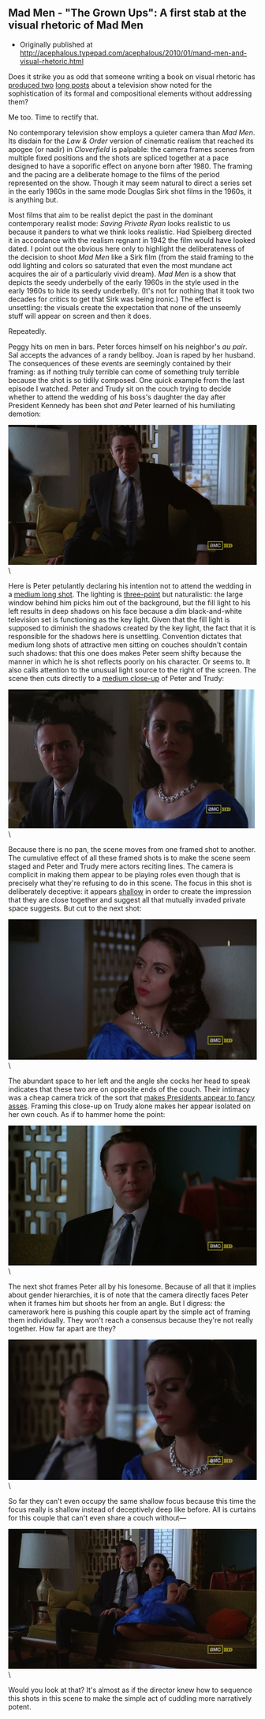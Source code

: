 ## Mad Men - "The Grown Ups": A first stab at the visual rhetoric of Mad Men

 * Originally published at http://acephalous.typepad.com/acephalous/2010/01/mand-men-and-visual-rhetoric.html

Does it strike you as odd that someone writing a book on visual rhetoric has [produced two](http://acephalous.typepad.com/acephalous/2010/01/don-draper-as-an-unraptured-emma-bovary.html) [long posts](http://acephalous.typepad.com/acephalous/2010/01/don-draper-is-of-course-never-himself.html) about a television show noted for the sophistication of its formal and compositional elements without addressing them?

Me too.  Time to rectify that.  

No contemporary television show employs a quieter camera than *Mad Men*.  Its disdain for the *Law & Order* version of cinematic realism that reached its apogee (or nadir) in *Cloverfield* is palpable: the camera frames scenes from multiple fixed positions and the shots are spliced together at a pace designed to have a soporific effect on anyone born after 1980.  The framing and the pacing are a deliberate homage to the films of the period represented on the show.  Though it may seem natural to direct a series set in the early 1960s in the same mode Douglas Sirk shot films in the 1960s, it is anything but.

Most films that aim to be realist depict the past in the dominant contemporary realist mode: *Saving Private Ryan* looks realistic to us because it panders to what we think looks realistic.  Had Spielberg directed it in accordance with the realism regnant in 1942 the film would have looked dated.  I point out the obvious here only to highlight the deliberateness of the decision to shoot *Mad Men* like a Sirk film (from the staid framing to the odd lighting and colors so saturated that even the most mundane act acquires the air of a particularly vivid dream).  *Mad Men* is a show that depicts the seedy underbelly of the early 1960s in the style used in the early 1960s to hide its seedy underbelly.  (It's not for nothing that it took two decades for critics to get that Sirk was being ironic.)  The effect is unsettling: the visuals create the expectation that none of the unseemly stuff will appear on screen and then it does.  

Repeatedly.  

Peggy hits on men in bars.  Peter forces himself on his neighbor's *au pair*.  Sal accepts the advances of a randy bellboy.  Joan is raped by her husband.  The consequences of these events are seemingly contained by their framing: as if nothing truly terrible can come of something truly terrible because the shot is so tidily composed.  One quick example from the last episode I watched. Peter and Trudy sit on the couch trying to decide whether to attend the wedding of his boss's daughter the day after President Kennedy has been shot *and* Peter learned of his humiliating demotion:

![6a00d8341c2df453ef01287702cf8e970c](images/tv/mad-men-the-grown-ups/6a00d8341c2df453ef01287702cf8e970c.jpg)\ 

Here is Peter petulantly declaring his intention not to attend the wedding in a [medium long shot](http://classes.yale.edu/film-analysis/htmfiles/cinematography.htm#48043).  The lighting is [three-point](http://classes.yale.edu/film-analysis/htmfiles/mise-en-scene.htm#140452) but naturalistic: the large window behind him picks him out of the background, but the fill light to his left results in deep shadows on his face because a dim black-and-white television set is functioning as the key light.  Given that the fill light is supposed to diminish the shadows created by the key light, the fact that it is responsible for the shadows here is unsettling.  Convention dictates that medium long shots of attractive men sitting on couches shouldn't contain such shadows: that this one does makes Peter seem shifty because the manner in which he is shot reflects poorly on his character.  Or seems to.  It also calls attention to the unusual light source to the right of the screen.  The scene then cuts directly to a [medium close-up](http://classes.yale.edu/film-analysis/htmfiles/cinematography.htm#48047) of Peter and Trudy:

![6a00d8341c2df453ef01287702ddf1970c](images/tv/mad-men-the-grown-ups/6a00d8341c2df453ef01287702ddf1970c.jpg)\ 

Because there is no pan, the scene moves from one framed shot to another.  The cumulative effect of all these framed shots is to make the scene seem staged and Peter and Trudy mere actors reciting lines.  The camera is complicit in making them appear to be playing roles even though that is precisely what they're refusing to do in this scene.  The focus in this shot is deliberately deceptive: it appears [shallow](http://classes.yale.edu/film-analysis/htmfiles/cinematography.htm#38599) in order to create the impression that they are close together and suggest all that mutually invaded private space suggests.  But cut to the next shot:

![6a00d8341c2df453ef01287702e6e3970c](images/tv/mad-men-the-grown-ups/6a00d8341c2df453ef01287702e6e3970c.jpg)\ 

The abundant space to her left and the angle she cocks her head to speak indicates that these two are on opposite ends of the couch.  Their intimacy was a cheap camera trick of the sort that [makes Presidents appear to fancy asses](http://acephalous.typepad.com/acephalous/2009/07/a-stubbornness-in-the-face-of-fact-that-is-unbecoming-of-an-academic.html).  Framing this close-up on Trudy alone makes her appear isolated on her own couch.  As if to hammer home the point:

![6a00d8341c2df453ef0120a7ffd49d970b](images/tv/mad-men-the-grown-ups/6a00d8341c2df453ef0120a7ffd49d970b.jpg)\ 

The next shot frames Peter all by his lonesome.  Because of all that it implies about gender hierarchies, it is of note that the camera directly faces Peter when it frames him but shoots her from an angle.  But I digress: the camerawork here is pushing this couple apart by the simple act of framing them individually.  They won't reach a consensus because they're not really together.  How far apart are they?  

![6a00d8341c2df453ef01287702edf5970c](images/tv/mad-men-the-grown-ups/6a00d8341c2df453ef01287702edf5970c.jpg)\ 

So far they can't even occupy the same shallow focus because this time the focus really is shallow instead of deceptively deep like before.  All is curtains for this couple that can't even share a couch without—

![6a00d8341c2df453ef0120a7ffdb95970b](images/tv/mad-men-the-grown-ups/6a00d8341c2df453ef0120a7ffdb95970b.jpg)\ 

Would you look at that?  It's almost as if the director knew how to sequence this shots in this scene to make the simple act of cuddling more narratively potent.
